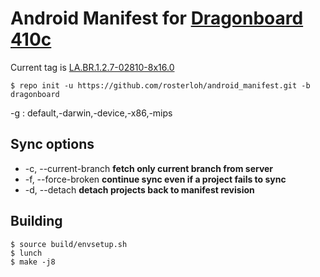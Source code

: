 # Android Manifest for [Dragonboard 410c](http://www.96boards.org/products/ce/dragonboard410c/)

Current tag is [LA.BR.1.2.7-02810-8x16.0](https://source.codeaurora.org/quic/la/platform/manifest/tag/?h=LA.BR.1.2.7-02810-8x16.0)

```
$ repo init -u https://github.com/rosterloh/android_manifest.git -b dragonboard
```

-g : default,-darwin,-device,-x86,-mips

## Sync options

 * -c, --current-branch **fetch only current branch from server**
 * -f, --force-broken **continue sync even if a project fails to sync**
 * -d, --detach **detach projects back to manifest revision**

## Building

```
$ source build/envsetup.sh
$ lunch
$ make -j8
```
